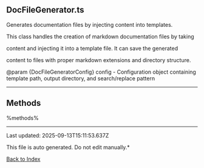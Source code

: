 ## DocFileGenerator.ts





 Generates documentation files by injecting content into templates.



 This class handles the creation of markdown documentation files by taking

 content and injecting it into a template file. It can save the generated

 content to files with proper markdown extensions and directory structure.



 @param {DocFileGeneratorConfig} config - Configuration object containing template path, output directory, and search/replace pattern

 



---



## Methods



%methods%



---



Last updated: 2025-09-13T15:11:53.637Z



This file is auto generated. Do not edit manually.*



[Back to Index](./index.md)